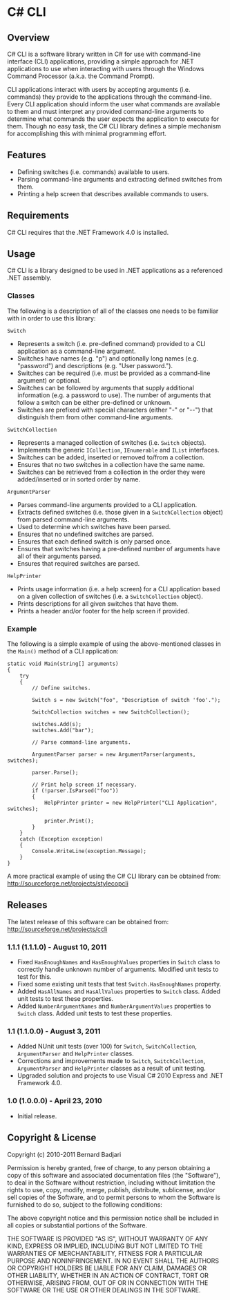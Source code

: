 ﻿C# CLI
======

Overview
--------

C# CLI is a software library written in C# for use with command-line interface (CLI) applications, providing a simple approach for .NET applications to use when interacting with users through the Windows Command Processor (a.k.a. the Command Prompt).

CLI applications interact with users by accepting arguments (i.e. commands) they provide to the applications through the command-line. Every CLI application should inform the user what commands are available to them and must interpret any provided command-line arguments to determine what commands the user expects the application to execute for them. Though no easy task, the C# CLI library defines a simple mechanism for accomplishing this with minimal programming effort.

Features
--------

- Defining switches (i.e. commands) available to users.
- Parsing command-line arguments and extracting defined switches from them.
- Printing a help screen that describes available commands to users.

Requirements
------------

C# CLI requires that the .NET Framework 4.0 is installed.

Usage
-----

C# CLI is a library designed to be used in .NET applications as a referenced .NET assembly.

### Classes ###

The following is a description of all of the classes one needs to be familiar with in order to use this library:

`Switch`

- Represents a switch (i.e. pre-defined command) provided to a CLI application as a command-line argument.
- Switches have names (e.g. "p") and optionally long names (e.g. "password") and descriptions (e.g. "User password.").
- Switches can be required (i.e. must be provided as a command-line argument) or optional.
- Switches can be followed by arguments that supply additional information (e.g. a password to use). The number of arguments that follow a switch can be either pre-defined or unknown.
- Switches are prefixed with special characters (either "-" or "--") that distinguish them from other command-line arguments.

`SwitchCollection`

- Represents a managed collection of switches (i.e. `Switch` objects).
- Implements the generic `ICollection`, `IEnumerable` and `IList` interfaces.
- Switches can be added, inserted or removed to/from a collection.
- Ensures that no two switches in a collection have the same name.
- Switches can be retrieved from a collection in the order they were added/inserted or in sorted order by name.

`ArgumentParser`

- Parses command-line arguments provided to a CLI application.
- Extracts defined switches (i.e. those given in a `SwitchCollection` object) from parsed command-line arguments.
- Used to determine which switches have been parsed.
- Ensures that no undefined switches are parsed.
- Ensures that each defined switch is only parsed once.
- Ensures that switches having a pre-defined number of arguments have all of their arguments parsed.
- Ensures that required switches are parsed.

`HelpPrinter`

- Prints usage information (i.e. a help screen) for a CLI application based on a given collection of switches (i.e. a `SwitchCollection` object).
- Prints descriptions for all given switches that have them.
- Prints a header and/or footer for the help screen if provided.

### Example ###

The following is a simple example of using the above-mentioned classes in the `Main()` method of a CLI application:

    static void Main(string[] arguments)
    {
        try
        {
            // Define switches.

            Switch s = new Switch("foo", "Description of switch 'foo'.");

            SwitchCollection switches = new SwitchCollection();

            switches.Add(s);
            switches.Add("bar");

            // Parse command-line arguments.

            ArgumentParser parser = new ArgumentParser(arguments, switches);

            parser.Parse();

            // Print help screen if necessary.
            if (!parser.IsParsed("foo"))
            {
                HelpPrinter printer = new HelpPrinter("CLI Application", switches);

                printer.Print();
            }
        }
        catch (Exception exception)
        {
            Console.WriteLine(exception.Message);
        }
    }

A more practical example of using the C# CLI library can be obtained from: <http://sourceforge.net/projects/stylecopcli>

Releases
--------

The latest release of this software can be obtained from: <http://sourceforge.net/projects/ccli>

### 1.1.1 (1.1.1.0) - August 10, 2011 ###

- Fixed `HasEnoughNames` and `HasEnoughValues` properties in `Switch` class to correctly handle unknown number of arguments. Modified unit tests to test for this.
- Fixed some existing unit tests that test `Switch.HasEnoughNames` property.
- Added `HasAllNames` and `HasAllValues` properties to `Switch` class. Added unit tests to test these properties.
- Added `NumberArgumentNames` and `NumberArgumentValues` properties to `Switch` class. Added unit tests to test these properties.

### 1.1 (1.1.0.0) - August 3, 2011 ###

- Added NUnit unit tests (over 100) for `Switch`, `SwitchCollection`, `ArgumentParser` and `HelpPrinter` classes.
- Corrections and improvements made to `Switch`, `SwitchCollection`, `ArgumentParser` and `HelpPrinter` classes as a result of unit testing.
- Upgraded solution and projects to use Visual C# 2010 Express and .NET Framework 4.0.

### 1.0 (1.0.0.0) - April 23, 2010 ###

- Initial release.

Copyright & License
-------------------

Copyright (c) 2010-2011 Bernard Badjari

Permission is hereby granted, free of charge, to any person obtaining a copy of this software and associated documentation files (the "Software"), to deal in the Software without restriction, including without limitation the rights to use, copy, modify, merge, publish, distribute, sublicense, and/or sell copies of the Software, and to permit persons to whom the Software is furnished to do so, subject to the following conditions:

The above copyright notice and this permission notice shall be included in all copies or substantial portions of the Software.

THE SOFTWARE IS PROVIDED "AS IS", WITHOUT WARRANTY OF ANY KIND, EXPRESS OR IMPLIED, INCLUDING BUT NOT LIMITED TO THE WARRANTIES OF MERCHANTABILITY, FITNESS FOR A PARTICULAR PURPOSE AND NONINFRINGEMENT. IN NO EVENT SHALL THE AUTHORS OR COPYRIGHT HOLDERS BE LIABLE FOR ANY CLAIM, DAMAGES OR OTHER LIABILITY, WHETHER IN AN ACTION OF CONTRACT, TORT OR OTHERWISE, ARISING FROM, OUT OF OR IN CONNECTION WITH THE SOFTWARE OR THE USE OR OTHER DEALINGS IN THE SOFTWARE.
